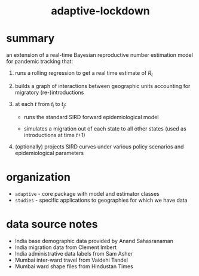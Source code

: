 <h1 align="center">adaptive-lockdown</h1>

# summary
an extension of a real-time Bayesian reproductive number estimation model for pandemic tracking that: 
1. runs a rolling regression to get a real time estimate of <i>R<sub>t</sub></i>
2. builds a graph of interactions between geographic units accounting for migratory (re-)introductions
3. at each <i>t</i> from <i>t<sub>i</sub></i> to <i>t<sub>f</sub></i>:

   - runs the standard SIRD forward epidemiological model 

   - simulates a migration out of each state to all other states (used as introductions at time <i>t</i>+1)
4. (optionally) projects SIRD curves under various policy scenarios and epidemiological parameters 

# organization
- `adaptive` - core package with model and estimator classes 
- `studies` - specific applications to geographies for which we have data

# data source notes
- India base demographic data provided by Anand Sahasranaman 
- India migration data from Clement Imbert
- India administrative data labels from Sam Asher
- Mumbai inter-ward travel from Vaidehi Tandel 
- Mumbai ward shape files from Hindustan Times
